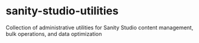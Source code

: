 # sanity-studio-utilities
Collection of administrative utilities for Sanity Studio content management, bulk operations, and data optimization
